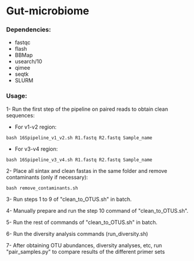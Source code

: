 # Gut-microbiome



### Dependencies:

- fastqc
- flash
- BBMap
- usearch/10
- qimee
- seqtk
- SLURM



### Usage:

1- Run the first step of the pipeline on paired reads to obtain clean sequences:

   - For v1-v2 region:

    bash 16Spipeline_v1_v2.sh R1.fastq R2.fastq Sample_name   

   - For v3-v4 region:

    bash 16Spipeline_v3_v4.sh R1.fastq R2.fastq Sample_name   

2- Place all sintax and clean fastas in the same folder and remove contaminants (only if necessary):

    bash remove_contaminants.sh

3- Run steps 1 to 9 of "clean_to_OTUS.sh" in batch.

4- Manually prepare and run the step 10 command of  "clean_to_OTUS.sh".

5- Run the rest of commands of "clean_to_OTUS.sh" in batch.

6- Run the diversity analysis commands (run_diversity.sh)

7- After obtaining OTU abundances, diversity analyses, etc, run "pair_samples.py" to compare results of the different primer sets

